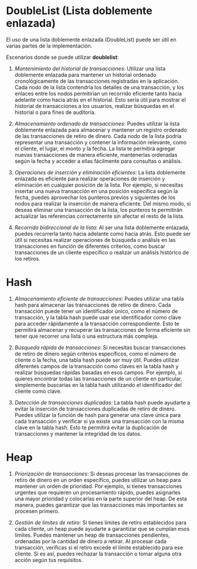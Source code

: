 # DoubleList (Lista doblemente enlazada)

El uso de una lista doblemente enlazada (DoubleList) puede ser útil en varias partes de la implementación.

Escenarios donde se puede utilizar **doublelist**:

1. *Mantenimiento del historial de transacciones*: Utilizar una lista doblemente enlazada para mantener un historial ordenado cronológicamente de las transacciones registradas en la aplicación. Cada nodo de la lista contendría los detalles de una transacción, y los enlaces entre los nodos permitirían un recorrido eficiente tanto hacia adelante como hacia atrás en el historial. Esto sería útil para mostrar el historial de transacciones a los usuarios, realizar búsquedas en el historial o para fines de auditoría.


2. *Almacenamiento ordenado de transacciones*: Puedes utilizar la lista doblemente enlazada para almacenar y mantener un registro ordenado de las transacciones de retiro de dinero. Cada nodo de la lista podría representar una transacción y contener la información relevante, como el cliente, el lugar, el monto y la fecha. La lista te permitirá agregar nuevas transacciones de manera eficiente, mantenerlas ordenadas según la fecha y acceder a ellas fácilmente para consultas o análisis.

3. *Operaciones de inserción y eliminación eficientes*: La lista doblemente enlazada es eficiente para realizar operaciones de inserción y eliminación en cualquier posición de la lista. Por ejemplo, si necesitas insertar una nueva transacción en una posición específica según la fecha, puedes aprovechar los punteros previos y siguientes de los nodos para realizar la inserción de manera eficiente. Del mismo modo, si deseas eliminar una transacción de la lista, los punteros te permitirán actualizar las referencias correctamente sin afectar el resto de la lista.

4. *Recorrido bidireccional de la lista*: Al ser una lista doblemente enlazada, puedes recorrerla tanto hacia adelante como hacia atrás. Esto puede ser útil si necesitas realizar operaciones de búsqueda o análisis en las transacciones en función de diferentes criterios, como buscar transacciones de un cliente específico o realizar un análisis histórico de los retiros.  

# Hash
1. *Almacenamiento eficiente de transacciones*: Puedes utilizar una tabla hash para almacenar las transacciones de retiro de dinero. Cada transacción puede tener un identificador único, como el número de transacción, y la tabla hash puede usar ese identificador como clave para acceder rápidamente a la transacción correspondiente. Esto te permitirá almacenar y recuperar las transacciones de forma eficiente sin tener que recorrer una lista o una estructura más compleja.

2. *Búsqueda rápida de transacciones*: Si necesitas buscar transacciones de retiro de dinero según criterios específicos, como el número de cliente o la fecha, una tabla hash puede ser muy útil. Puedes utilizar diferentes campos de la transacción como claves en la tabla hash y realizar búsquedas rápidas basadas en esos campos. Por ejemplo, si quieres encontrar todas las transacciones de un cliente en particular, simplemente buscarías en la tabla hash utilizando el identificador del cliente como clave.

3. *Detección de transacciones duplicadas*: La tabla hash puede ayudarte a evitar la inserción de transacciones duplicadas de retiro de dinero. Puedes utilizar la función de hash para generar una clave única para cada transacción y verificar si ya existe una transacción con la misma clave en la tabla hash. Esto te permitirá evitar la duplicación de transacciones y mantener la integridad de los datos.

# Heap

1. *Priorización de transacciones*: Si deseas procesar las transacciones de retiro de dinero en un orden específico, puedes utilizar un heap para mantener un orden de prioridad. Por ejemplo, si tienes transacciones urgentes que requieren un procesamiento rápido, puedes asignarles una mayor prioridad y colocarlas en la parte superior del heap. De esta manera, puedes garantizar que las transacciones más importantes se procesen primero.

2. *Gestión de límites de retiro*: Si tienes límites de retiro establecidos para cada cliente, un heap puede ayudarte a garantizar que se cumplan esos límites. Puedes mantener un heap de transacciones pendientes, ordenadas por la cantidad de dinero a retirar. Al procesar cada transacción, verificas si el retiro excede el límite establecido para ese cliente. Si es así, puedes rechazar la transacción o tomar alguna otra acción según tus requisitos.


